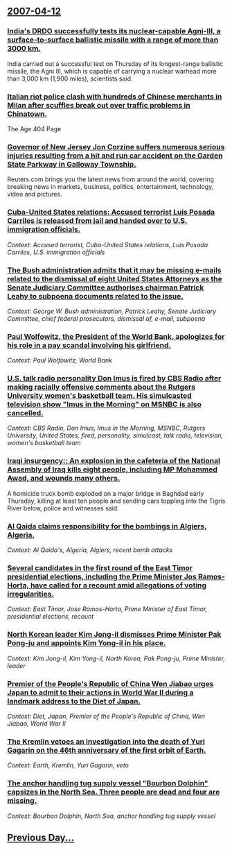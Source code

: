 ## [2007-04-12](/news/2007/04/12/index.md)

### [ India's DRDO successfully tests its nuclear-capable Agni-III, a surface-to-surface ballistic missile with a range of more than 3000 km. ](/news/2007/04/12/india-s-drdo-successfully-tests-its-nuclear-capable-agni-iii-a-surface-to-surface-ballistic-missile-with-a-range-of-more-than-3000-km.md)
India carried out a successful test on Thursday of its longest-range ballistic missile, the Agni III, which is capable of carrying a nuclear warhead more than 3,000 km (1,900 miles), scientists said.

### [ Italian riot police clash with hundreds of Chinese merchants in Milan after scuffles break out over traffic problems in Chinatown. ](/news/2007/04/12/italian-riot-police-clash-with-hundreds-of-chinese-merchants-in-milan-after-scuffles-break-out-over-traffic-problems-in-chinatown.md)
The Age 404 Page

### [ Governor of New Jersey Jon Corzine suffers numerous serious injuries resulting from a hit and run car accident on the Garden State Parkway in Galloway Township. ](/news/2007/04/12/governor-of-new-jersey-jon-corzine-suffers-numerous-serious-injuries-resulting-from-a-hit-and-run-car-accident-on-the-garden-state-parkway.md)
Reuters.com brings you the latest news from around the world, covering breaking news in markets, business, politics, entertainment, technology, video and pictures.

### [ Cuba-United States relations: Accused terrorist Luis Posada Carriles is released from jail and handed over to U.S. immigration officials. ](/news/2007/04/12/cuba-united-states-relations-accused-terrorist-luis-posada-carriles-is-released-from-jail-and-handed-over-to-u-s-immigration-officials.md)
_Context: Accused terrorist, Cuba-United States relations, Luis Posada Carriles, U.S. immigration officials_

### [ The Bush administration admits that it may be missing e-mails related to the dismissal of eight United States Attorneys as the Senate Judiciary Committee authorises chairman Patrick Leahy to subpoena documents related to the issue. ](/news/2007/04/12/the-bush-administration-admits-that-it-may-be-missing-e-mails-related-to-the-dismissal-of-eight-united-states-attorneys-as-the-senate-judic.md)
_Context: George W. Bush administration, Patrick Leahy, Senate Judiciary Committee, chief federal prosecutors, dismissal of, e-mail, subpoena_

### [ Paul Wolfowitz, the President of the World Bank, apologizes for his role in a pay scandal involving his girlfriend. ](/news/2007/04/12/paul-wolfowitz-the-president-of-the-world-bank-apologizes-for-his-role-in-a-pay-scandal-involving-his-girlfriend.md)
_Context: Paul Wolfowitz, World Bank_

### [ U.S. talk radio personality Don Imus is fired by CBS Radio after making racially offensive comments about the Rutgers University women's basketball team. His simulcasted television show "Imus in the Morning" on MSNBC is also cancelled. ](/news/2007/04/12/u-s-talk-radio-personality-don-imus-is-fired-by-cbs-radio-after-making-racially-offensive-comments-about-the-rutgers-university-women-s-ba.md)
_Context: CBS Radio, Don Imus, Imus in the Morning, MSNBC, Rutgers University, United States, fired, personality, simulcast, talk radio, television, women's basketball team_

### [ Iraqi insurgency:: An explosion in the cafeteria of the National Assembly of Iraq kills eight people, including MP Mohammed Awad, and wounds many others. ](/news/2007/04/12/iraqi-insurgency-an-explosion-in-the-cafeteria-of-the-national-assembly-of-iraq-kills-eight-people-including-mp-mohammed-awad-and-wound.md)
A homicide truck bomb exploded on a major bridge in Baghdad early Thursday, killing at least ten people and sending cars toppling into the Tigris River below, police and witnesses said.

### [ Al Qaida claims responsibility for the bombings in Algiers, Algeria. ](/news/2007/04/12/al-qaida-claims-responsibility-for-the-bombings-in-algiers-algeria.md)
_Context: Al Qaida's, Algeria, Algiers, recent bomb attacks_

### [ Several candidates in the first round of the East Timor presidential elections, including the Prime Minister Jos Ramos-Horta, have called for a recount amid allegations of voting irregularities. ](/news/2007/04/12/several-candidates-in-the-first-round-of-the-east-timor-presidential-elections-including-the-prime-minister-jose-ramos-horta-have-called.md)
_Context: East Timor, Jose Ramos-Horta, Prime Minister of East Timor, presidential elections, recount_

### [ North Korean leader Kim Jong-il dismisses Prime Minister Pak Pong-ju and appoints Kim Yong-il in his place. ](/news/2007/04/12/north-korean-leader-kim-jong-il-dismisses-prime-minister-pak-pong-ju-and-appoints-kim-yong-il-in-his-place.md)
_Context: Kim Jong-il, Kim Yong-il, North Korea, Pak Pong-ju, Prime Minister, leader_

### [ Premier of the People's Republic of China Wen Jiabao urges Japan to admit to their actions in World War II during a landmark address to the Diet of Japan. ](/news/2007/04/12/premier-of-the-people-s-republic-of-china-wen-jiabao-urges-japan-to-admit-to-their-actions-in-world-war-ii-during-a-landmark-address-to-the.md)
_Context: Diet, Japan, Premier of the People's Republic of China, Wen Jiabao, World War II_

### [ The Kremlin vetoes an investigation into the death of Yuri Gagarin on the 46th anniversary of the first orbit of Earth. ](/news/2007/04/12/the-kremlin-vetoes-an-investigation-into-the-death-of-yuri-gagarin-on-the-46th-anniversary-of-the-first-orbit-of-earth.md)
_Context: Earth, Kremlin, Yuri Gagarin, veto_

### [ The anchor handling tug supply vessel "Bourbon Dolphin" capsizes in the North Sea. Three people are dead and four are missing. ](/news/2007/04/12/the-anchor-handling-tug-supply-vessel-bourbon-dolphin-capsizes-in-the-north-sea-three-people-are-dead-and-four-are-missing.md)
_Context: Bourbon Dolphin, North Sea, anchor handling tug supply vessel_

## [Previous Day...](/news/2007/04/11/index.md)

